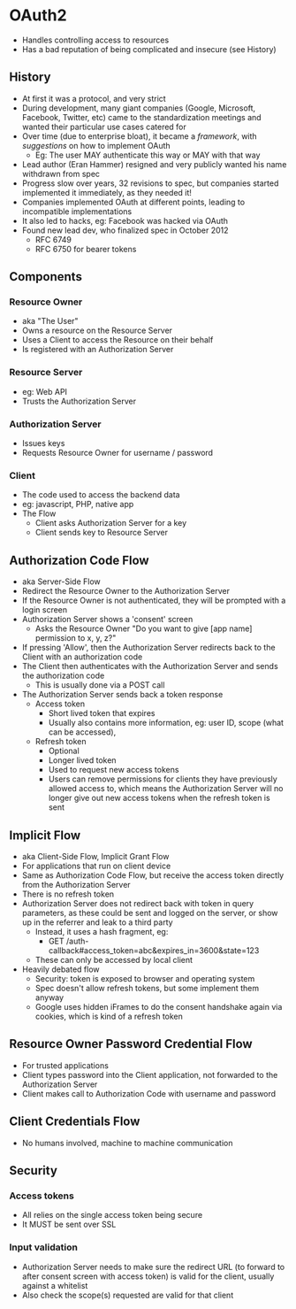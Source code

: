 OAuth2
======

- Handles controlling access to resources
- Has a bad reputation of being complicated and insecure (see History)

History
-------

- At first it was a protocol, and very strict
- During development, many giant companies (Google, Microsoft, Facebook, Twitter, etc) came to the standardization meetings and wanted their particular use cases catered for
- Over time (due to enterprise bloat), it became a *framework*, with *suggestions* on how to implement OAuth
    - Eg: The user MAY authenticate this way or MAY with that way
- Lead author (Eran Hammer) resigned and very publicly wanted his name withdrawn from spec
- Progress slow over years, 32 revisions to spec, but companies started implemented it immediately, as they needed it!
- Companies implemented OAuth at different points, leading to incompatible implementations
- It also led to hacks, eg: Facebook was hacked via OAuth
- Found new lead dev, who finalized spec in October 2012
    - RFC 6749
    - RFC 6750 for bearer tokens

Components
----------

### Resource Owner

- aka "The User"
- Owns a resource on the Resource Server
- Uses a Client to access the Resource on their behalf
- Is registered with an Authorization Server

### Resource Server

- eg: Web API
- Trusts the Authorization Server

### Authorization Server

- Issues keys
- Requests Resource Owner for username / password

### Client
- The code used to access the backend data
- eg: javascript, PHP, native app
- The Flow
    - Client asks Authorization Server for a key
    - Client sends key to Resource Server
    
Authorization Code Flow 
-----------------------

- aka Server-Side Flow
- Redirect the Resource Owner to the Authorization Server
- If the Resource Owner is not authenticated, they will be prompted with a login screen
- Authorization Server shows a 'consent' screen
    - Asks the Resource Owner "Do you want to give [app name] permission to x, y, z?"
- If pressing 'Allow', then the Authorization Server redirects back to the Client with an authorization code
- The Client then authenticates with the Authorization Server and sends the authorization code
    - This is usually done via a POST call
- The Authorization Server sends back a token response
    - Access token
        - Short lived token that expires
        - Usually also contains more information, eg: user ID, scope (what can be accessed), 
    - Refresh token
        - Optional
        - Longer lived token
        - Used to request new access tokens
        - Users can remove permissions for clients they have previously allowed access to, which means the Authorization Server will no longer give out new access tokens when the refresh token is sent

Implicit Flow
-------------

- aka Client-Side Flow, Implicit Grant Flow
- For applications that run on client device
- Same as Authorization Code Flow, but receive the access token directly from the Authorization Server
- There is no refresh token
- Authorization Server does not redirect back with token in query parameters, as these could be sent and logged on the server, or show up in the referrer and leak to a third party
    - Instead, it uses a hash fragment, eg:
        - GET /auth-callback#access_token=abc&expires_in=3600&state=123
    - These can only be accessed by local client
- Heavily debated flow
    - Security: token is exposed to browser and operating system
    - Spec doesn't allow refresh tokens, but some implement them anyway
    - Google uses hidden iFrames to do the consent handshake again via cookies, which is kind of a refresh token

Resource Owner Password Credential Flow
---------------------------------------

- For trusted applications
- Client types password into the Client application, not forwarded to the Authorization Server
- Client makes call to Authorization Code with username and password 

Client Credentials Flow
-----------------------

- No humans involved, machine to machine communication

Security
--------

### Access tokens

- All relies on the single access token being secure
- It MUST be sent over SSL

### Input validation

- Authorization Server needs to make sure the redirect URL (to forward to after consent screen with access token) is valid for the client, usually against a whitelist
- Also check the scope(s) requested are valid for that client

